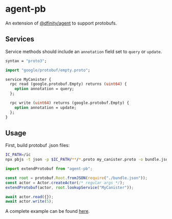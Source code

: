 # agent-pb

An extension of [@dfinity/agent](https://www.npmjs.com/package/@dfinity/agent) to support protobufs.

## Services

Service methods should include an `annotation` field set to `query` or `update`.

```protobuf
syntax = "proto3";

import "google/protobuf/empty.proto";

service MyCanister {
  rpc read (google.protobuf.Empty) returns (uint64) {
    option annotation = query;
  };

  rpc write (uint64) returns (google.protobuf.Empty) {
    option annotation = update;
  };
}

```

## Usage

First, build protobuf .json files:

```sh
IC_PATH=/ic
npx pbjs -t json -p $IC_PATH/**/*.proto my_canister.proto -o bundle.json --sparse
```

```js
import extendProtobuf from "agent-pb";

const root = protobuf.Root.fromJSON(require("./bundle.json"));
const actor = Actor.createActor(/* regular args */);
extendProtobuf(actor, root.lookupService("MyCanister"));

await actor.read({});
await actor.write(5);
```

A complete example can be found [here](./example/index.js).
